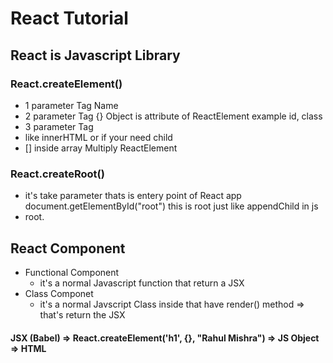 # React Tutorial

## React is Javascript Library 

### React.createElement()
- 1 parameter Tag Name
- 2 parameter Tag {} Object is attribute of ReactElement example id, class
- 3 parameter Tag 
 - like innerHTML or if your need child
 - [] inside array Multiply ReactElement

### React.createRoot()
- it's take parameter thats is entery point of React app document.getElementById("root") this is root just like appendChild in js
- root.

## React Component 
- Functional Component 
  - it's a normal Javascript function that return a JSX 
- Class Componet
  - it's a normal Javscript Class inside that have render() method => that's return the JSX

#### JSX (Babel) =>  React.createElement('h1', {}, "Rahul Mishra") => JS Object => HTML
